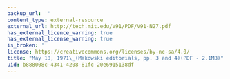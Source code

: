 ```yaml
---
backup_url: ''
content_type: external-resource
external_url: http://tech.mit.edu/V91/PDF/V91-N27.pdf
has_external_licence_warning: true
has_external_license_warning: true
is_broken: ''
license: https://creativecommons.org/licenses/by-nc-sa/4.0/
title: "May 18, 1971\_(Makowski editorials, pp. 3 and 4)(PDF - 2.1MB)"
uid: b888008c-4341-4208-81fc-20e6915138df
---
```

